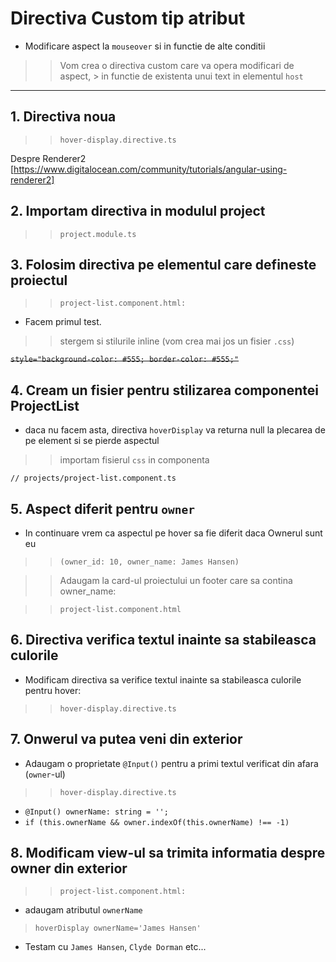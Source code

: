 

# Directiva Custom tip atribut 

- Modificare aspect la `mouseover` si in functie de alte conditii

>> Vom crea o directiva custom care va opera modificari de aspect,
    > in functie de existenta unui text in elementul `host` 


---

## 1. Directiva noua 

>> `hover-display.directive.ts`


Despre Renderer2
[https://www.digitalocean.com/community/tutorials/angular-using-renderer2]




## 2. Importam directiva in modulul project

>> `project.module.ts`



## 3. Folosim directiva pe elementul care defineste proiectul

>> `project-list.component.html:`

-  Facem primul test.


>> stergem si stilurile inline (vom crea mai jos un fisier `.css`)

~~`style="background-color: #555; border-color: #555;"`~~



## 4. Cream un fisier pentru stilizarea componentei ProjectList

- daca nu facem asta, directiva `hoverDisplay` va returna null la plecarea de pe element si se pierde aspectul


>> importam fisierul `css` in componenta

`// projects/project-list.component.ts`




## 5. Aspect diferit pentru `owner`

- In continuare vrem ca aspectul pe hover sa fie diferit daca Ownerul sunt eu 

>> `(owner_id: 10, owner_name: James Hansen)`

>> Adaugam la card-ul proiectului un footer care sa contina owner_name:

>> `project-list.component.html`



## 6. Directiva verifica textul inainte sa stabileasca culorile

- Modificam directiva sa verifice textul inainte sa stabileasca culorile pentru hover:

>> `hover-display.directive.ts`



## 7. Onwerul va putea veni din exterior

- Adaugam o proprietate `@Input()` pentru a primi textul verificat din afara (`owner`-ul)

>> `hover-display.directive.ts`

- `@Input() ownerName: string = '';`
- `if (this.ownerName && owner.indexOf(this.ownerName) !== -1)` 



## 8. Modificam view-ul sa trimita informatia despre owner din exterior 

>> `project-list.component.html:`

- adaugam atributul `ownerName` 

> `hoverDisplay ownerName='James Hansen'`


- Testam cu `James Hansen`, `Clyde Dorman` etc...

